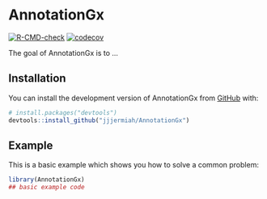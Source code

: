 
# AnnotationGx

<!-- badges: start -->
[![R-CMD-check](https://github.com/jjjermiah/AnnotationGx/actions/workflows/R-CMD-check.yaml/badge.svg)](https://github.com/jjjermiah/AnnotationGx/actions/workflows/R-CMD-check.yaml)
[![codecov](https://codecov.io/github/jjjermiah/AnnotationGx/graph/badge.svg?token=Nb1x0FcJoi)](https://codecov.io/github/jjjermiah/AnnotationGx)
<!-- badges: end -->

The goal of AnnotationGx is to ...

## Installation

You can install the development version of AnnotationGx from [GitHub](https://github.com/) with:

``` r
# install.packages("devtools")
devtools::install_github("jjjermiah/AnnotationGx")
```

## Example

This is a basic example which shows you how to solve a common problem:

``` r
library(AnnotationGx)
## basic example code
```


